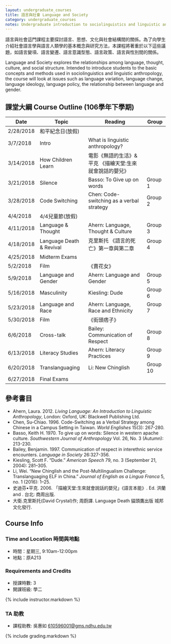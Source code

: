 ```yaml
---
layout: undergraduate_courses
title: 語言與社會 Language and Society
category: undergraduate_courses
notes: Undergraduate introduction to sociolinguistics and linguistic anthropology.
---
```



語言與社會這門課程主要探討語言、思想、文化與社會結構間的關係。為了向學生介紹社會語言學與語言人類學的基本概念與研究方法，本課程將著重於以下這些議題，如語言變項、語言變遷、語言意識型態、語言政策、語言與性別間的關係。

Language and Society explores the relationships among language, thought, culture, and social structure. Intended to introduce students to the basic concepts and methods used in sociolinguistics and linguistic anthropology, the course will look at issues such as language variation, language change, language ideology, language policy, the relationship between language and gender.

## 課堂大綱 Course Outline (106學年下學期)

| Date | Topic | Reading | Group |
| ---- | ----- | ------- | ----- |
| 2/28/2018 | 和平紀念日(放假) |   |   |
| 3/7/2018 | Intro | What is linguistic anthropology? |   |
| 3/14/2018 | How Children Learn | 電影《無語的生活》& 平克 《描繪天堂:生來就會說話的嬰兒》 |   |
| 3/21/2018 | Silence | Basso: To Give up on words | Group 1 |
| 3/28/2018 | Code Switching | Chen: Code-switching as a verbal strategy  | Group 2 |
| 4/4/2018 | 4/4兒童節(放假) |   |   |
| 4/11/2018 | Language & Thought | Ahern: Language, Thought & Culture | Group 3 |
| 4/18/2018 | Language Death & Revival | 克里斯托 《語言的死亡》第一章與第二章 | Group 4 |
| 4/25/2018 | Midterm Exams |   |   |
| 5/2/2018 | Film | 《賣花女》 |   |
| 5/9/2018 | Language and Gender | Ahern: Language and Gender | Group 5 |
| 5/16/2018 | Masculinity | Kiesling: Dude | Group 6 |
| 5/23/2018 | Language and Race | Ahern: Language, Race and Ethnicity | Group 7 |
| 5/30/2018 | Film | 《街頭痞子》 |  |
| 6/6/2018 | Cross-talk | Bailey: Communication of Respect | Group 8 |
| 6/13/2018 | Literacy Studies | Ahern: Literacy Practices | Group 9 |
| 6/20/2018 | Translanguaging | Li: New Chinglish  | Group 10 |
| 6/27/2018 | Final Exams |   |   |

## 參考書目
* Ahern, Laura. 2012. *Living Language: An Introduction to Linguistic Anthropology*, London: Oxford, UK: Blackwell Publishing Ltd. 
* Chen, Su-Chiao. 1996. Code-Switching as a Verbal Strategy among Chinese in a Campus Setting in Taiwan. *World Englishes* 15(3): 267-280.
* Basso, Keith H. 1970. To give up on words: Silence in western apache culture. *Southwestern Journal of Anthropology* Vol. 26, No. 3 (Autumn): 213-230.
* Bailey, Benjamin. 1997. Communication of respect in interethnic service encounters. *Language in Society* 26:327-356.
* Kiesling, Scott F. “Dude.” *American Speech* 79, no. 3 (September 21, 2004): 281–305.
* Li, Wei. “New Chinglish and the Post-Multilingualism Challenge: Translanguaging ELF in China.” *Journal of English as a Lingua Franca* 5, no. 1 (2016): 1–25.
* 史迪芬•平克. 2006. 「描繪天堂:生來就會說話的嬰兒」《語言本能》. Ed. 洪蘭 and . 台北: 商周出版.  
* 大衛.克里斯托(David Crystal)作; 周蔚譯. Language Death 貓頭鷹出版 城邦文化發行.

## Course Info

### Time and Location 時間與地點
* 時間：星期三, 9:10am-12:00pm
* 地點：原A213

### Requirements and Credits
* 授課時數: 3
* 開課班級: 學二

{% include instructor.markdown %}

### TA 助教
* 課程助教: 吳惠如 610596001@gms.ndhu.edu.tw


{% include grading.markdown %}